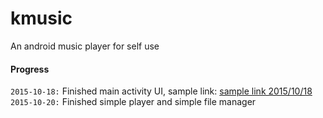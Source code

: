 # kmusic
An android music player for self use
  
#### Progress
``2015-10-18:``  Finished main activity UI, sample link: [sample link 2015/10/18](https://github.com/scauwjh/kmusic/blob/master/sample/2015-10-18.jpg "sample 2015/10/18")  
``2015-10-20:``   Finished simple player and simple file manager
